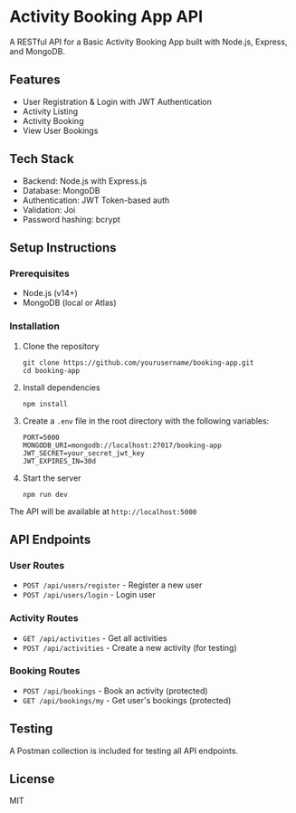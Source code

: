 # Activity Booking App API

A RESTful API for a Basic Activity Booking App built with Node.js, Express, and MongoDB.

## Features

- User Registration & Login with JWT Authentication
- Activity Listing
- Activity Booking
- View User Bookings

## Tech Stack

- Backend: Node.js with Express.js
- Database: MongoDB
- Authentication: JWT Token-based auth
- Validation: Joi
- Password hashing: bcrypt

## Setup Instructions

### Prerequisites

- Node.js (v14+)
- MongoDB (local or Atlas)

### Installation

1. Clone the repository
   ```
   git clone https://github.com/yourusername/booking-app.git
   cd booking-app
   ```

2. Install dependencies
   ```
   npm install
   ```

3. Create a `.env` file in the root directory with the following variables:
   ```
   PORT=5000
   MONGODB_URI=mongodb://localhost:27017/booking-app
   JWT_SECRET=your_secret_jwt_key
   JWT_EXPIRES_IN=30d
   ```

4. Start the server
   ```
   npm run dev
   ```

The API will be available at `http://localhost:5000`

## API Endpoints

### User Routes
- `POST /api/users/register` - Register a new user
- `POST /api/users/login` - Login user

### Activity Routes
- `GET /api/activities` - Get all activities
- `POST /api/activities` - Create a new activity (for testing)

### Booking Routes
- `POST /api/bookings` - Book an activity (protected)
- `GET /api/bookings/my` - Get user's bookings (protected)

## Testing

A Postman collection is included for testing all API endpoints.

## License

MIT